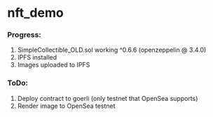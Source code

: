 # nft_demo

### Progress:

1. SimpleCollectible_OLD.sol working ^0.6.6 (openzeppelin @ 3.4.0)
2. IPFS installed
3. Images uploaded to IPFS

### ToDo:

1. Deploy contract to goerli (only testnet that OpenSea supports)
2. Render image to OpenSea testnet
